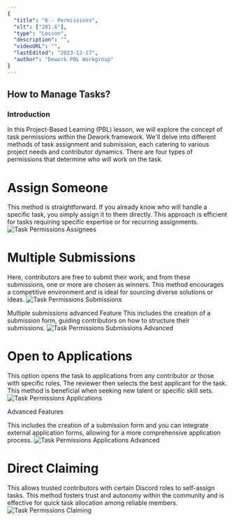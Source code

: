 ```yaml
---
{
  "title": "6 - Permissions",
  "slt": ["201.6"],
  "type": "Lesson",
  "description": "",
  "videoURL": "",
  "lastEdited": "2023-12-17",
  "author": "Dework PBL Workgroup"
}
---
```


## How to Manage Tasks?
### Introduction

In this Project-Based Learning (PBL) lesson, we will explore the concept of task permissions within the Dework framework. We'll delve into different methods of task assignment and submission, each catering to various project needs and contributor dynamics. There are four types of permissions that determine who will work on the task.

# Assign Someone
This method is straightforward. If you already know who will handle a specific task, you simply assign it to them directly. This approach is efficient for tasks requiring specific expertise or for recurring assignments.
![Task Permissions Assignees](/Dework_PBL_Pictures/Module_201/Task_Permissions_Assignees.png)

# Multiple Submissions
Here, contributors are free to submit their work, and from these submissions, one or more are chosen as winners. This method encourages a competitive environment and is ideal for sourcing diverse solutions or ideas.
![Task Permissions Submissions](/Dework_PBL_Pictures/Module_201/Task_Permissions_Submissions.png)

Multiple submissions advanced Feature
This includes the creation of a submission form, guiding contributors on how to structure their submissions.
![Task Permissions Submissions Advanced](/Dework_PBL_Pictures/Module_201/Task_Permissions_Submissions_Advanced.png)

# Open to Applications
This option opens the task to applications from any contributor or those with specific roles. The reviewer then selects the best applicant for the task. This method is beneficial when seeking new talent or specific skill sets.
![Task Permissions Applications](/Dework_PBL_Pictures/Module_201/Task_Permissions_Applications.png)

Advanced Features

This includes the creation of a submission form and you can integrate external application forms, allowing for a more comprehensive application process.
![Task Permissions Applications Advanced](/Dework_PBL_Pictures/Module_201/Task_Permissions_Applications_Advanced.png)

# Direct Claiming
This allows trusted contributors with certain Discord roles to self-assign tasks. This method fosters trust and autonomy within the community and is effective for quick task allocation among reliable members.
![Task Permissions Claiming](/Dework_PBL_Pictures/Module_201/Task_Permissions_Claiming.png)